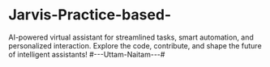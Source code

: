 # Jarvis-Practice-based-
AI-powered virtual assistant for streamlined tasks, smart automation, and personalized interaction. Explore the code, contribute, and shape the future of intelligent assistants!
#---Uttam-Naitam---#
